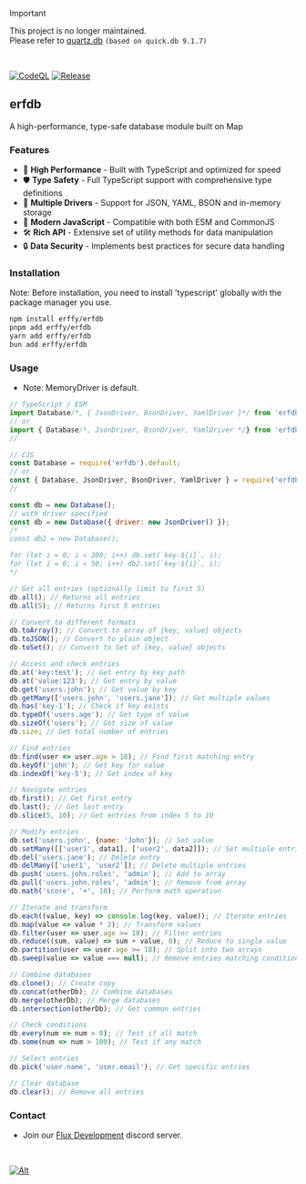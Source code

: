 > [!IMPORTANT]
> This project is no longer maintained.<br>
> Please refer to [quartz.db](https://github.com/erffy/quartz.db) `(based on quick.db 9.1.7)`

<br>

[![CodeQL](https://github.com/erffy/erfdb/actions/workflows/github-code-scanning/codeql/badge.svg)](https://github.com/erffy/erfdb/actions/workflows/github-code-scanning/codeql)
[![Release](https://github.com/erffy/erfdb/actions/workflows/release.yml/badge.svg)](https://github.com/erffy/erfdb/actions/workflows/release.yml)

## erfdb
A high-performance, type-safe database module built on Map

### Features
- 🚀 **High Performance** - Built with TypeScript and optimized for speed
- 🛡️ **Type Safety** - Full TypeScript support with comprehensive type definitions
- 🔌 **Multiple Drivers** - Support for JSON, YAML, BSON and in-memory storage
- 🔄 **Modern JavaScript** - Compatible with both ESM and CommonJS
- 🛠️ **Rich API** - Extensive set of utility methods for data manipulation
- 🔒 **Data Security** - Implements best practices for secure data handling

### Installation
Note: Before installation, you need to install 'typescript' globally with the package manager you use.
```sh
npm install erffy/erfdb
pnpm add erffy/erfdb
yarn add erffy/erfdb
bun add erffy/erfdb
```

### Usage
- Note: MemoryDriver is default.
```js
// TypeScript / ESM
import Database/*, { JsonDriver, BsonDriver, YamlDriver }*/ from 'erfdb';
// or
import { Database/*, JsonDriver, BsonDriver, YamlDriver */} from 'erfdb';
//

// CJS
const Database = require('erfdb').default;
// or
const { Database, JsonDriver, BsonDriver, YamlDriver } = require('erfdb');
//

const db = new Database();
// with driver specified
const db = new Database({ driver: new JsonDriver() });
/*
const db2 = new Database();

for (let i = 0; i < 200; i++) db.set(`key-${i}`, i);
for (let i = 0; i < 50; i++) db2.set(`key-${i}`, i);
*/

// Get all entries (optionally limit to first 5)
db.all(); // Returns all entries
db.all(5); // Returns first 5 entries

// Convert to different formats
db.toArray(); // Convert to array of {key, value} objects
db.toJSON(); // Convert to plain object
db.toSet(); // Convert to Set of {key, value} objects

// Access and check entries
db.at('key:test'); // Get entry by key path
db.at('value:123'); // Get entry by value
db.get('users.john'); // Get value by key
db.getMany(['users.john', 'users.jane']); // Get multiple values
db.has('key-1'); // Check if key exists
db.typeOf('users.age'); // Get type of value
db.sizeOf('users'); // Get size of value
db.size; // Get total number of entries

// Find entries
db.find(user => user.age > 18); // Find first matching entry
db.keyOf('john'); // Get key for value
db.indexOf('key-5'); // Get index of key

// Navigate entries
db.first(); // Get first entry
db.last(); // Get last entry
db.slice(5, 10); // Get entries from index 5 to 10

// Modify entries
db.set('users.john', {name: 'John'}); // Set value
db.setMany([['user1', data1], ['user2', data2]]); // Set multiple entries
db.del('users.jane'); // Delete entry
db.delMany(['user1', 'user2']); // Delete multiple entries
db.push('users.john.roles', 'admin'); // Add to array
db.pull('users.john.roles', 'admin'); // Remove from array
db.math('score', '+', 10); // Perform math operation

// Iterate and transform
db.each((value, key) => console.log(key, value)); // Iterate entries
db.map(value => value * 2); // Transform values
db.filter(user => user.age >= 18); // Filter entries
db.reduce((sum, value) => sum + value, 0); // Reduce to single value
db.partition(user => user.age >= 18); // Split into two arrays
db.sweep(value => value === null); // Remove entries matching condition

// Combine databases
db.clone(); // Create copy
db.concat(otherDb); // Combine databases
db.merge(otherDb); // Merge databases
db.intersection(otherDb); // Get common entries

// Check conditions
db.every(num => num > 0); // Test if all match
db.some(num => num > 100); // Test if any match

// Select entries
db.pick('user.name', 'user.email'); // Get specific entries

// Clear database
db.clear(); // Remove all entries
```

### Contact
- Join our [Flux Development](https://discord.gg/C8fXXjADQE) discord server.

<br>

[![Alt](https://repobeats.axiom.co/api/embed/7fd6fff744f52025aa6b5218d6c6e8f638c13aa4.svg)](https://github.com/erffy/erfdb)
